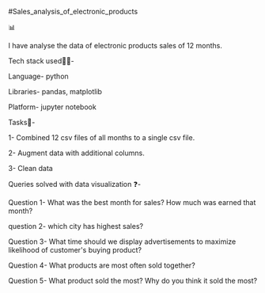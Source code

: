 #Sales_analysis_of_electronic_products

📊

I have analyse the data of electronic products sales of 12 months.



Tech stack used🧑‍💻-

  Language- python
  
  Libraries- pandas, matplotlib
  
  Platform- jupyter notebook


  

Tasks📝-

1- Combined 12 csv files of all months to a single csv file.

2- Augment data with additional columns.

3- Clean data



  
Queries solved with data visualization ❓- 

Question 1-  What was the best month for sales? How much was earned that month?

question 2- which city has highest sales?

Question 3- What time should we display advertisements to maximize likelihood of customer's buying product?

Question 4- What products are most often sold together?

Question 5- What product sold the most? Why do you think it sold the most?



